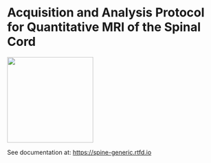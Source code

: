 # Acquisition and Analysis Protocol for Quantitative MRI of the Spinal Cord

<img src="https://github.com/sct-pipeline/spine-generic/blob/master/docs/_static/logo_spinegeneric.png" width="200">

See documentation at: https://spine-generic.rtfd.io
